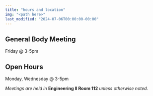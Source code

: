 ```yaml
---
title: "hours and location"
img: "<path here>"
last_modified: "2024-07-06T00:00:00-00:00"
---
```

## General Body Meeting
Friday @ 3-5pm

## Open Hours
Monday, Wednesday @ 3-5pm

*Meetings are held in* **Engineering II Room 112** *unless otherwise noted.*
    
